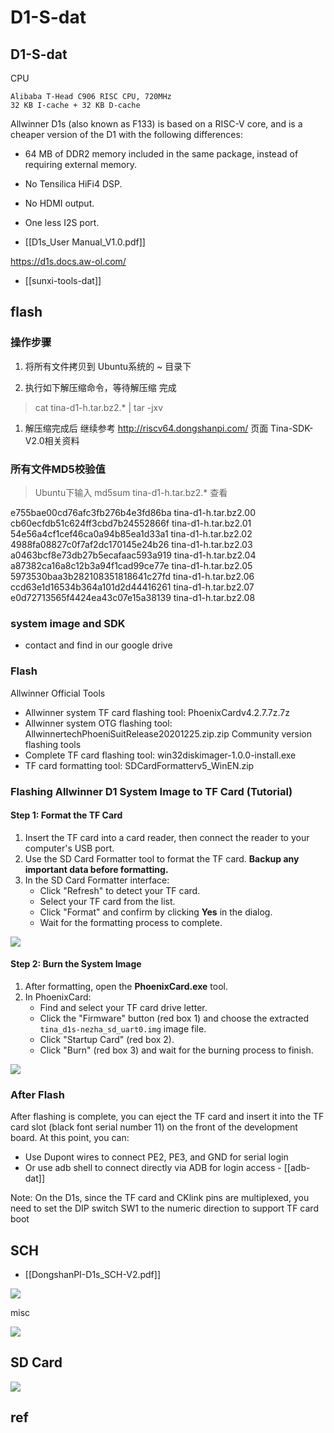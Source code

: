
# D1-S-dat


## D1-S-dat 

CPU 

    Alibaba T-Head C906 RISC CPU, 720MHz
    32 KB I-cache + 32 KB D-cache



Allwinner D1s (also known as F133) is based on a RISC-V core, and is a cheaper version of the D1 with the following differences:

- 64 MB of DDR2 memory included in the same package, instead of requiring external memory.
- No Tensilica HiFi4 DSP.
- No HDMI output.
- One less I2S port.

- [[D1s_User Manual_V1.0.pdf]]

https://d1s.docs.aw-ol.com/

- [[sunxi-tools-dat]]


## flash 

### 操作步骤

1. 将所有文件拷贝到 Ubuntu系统的 ~ 目录下

2. 执行如下解压缩命令，等待解压缩 完成

>   cat tina-d1-h.tar.bz2.* | tar -jxv
> 
1. 解压缩完成后 继续参考 http://riscv64.dongshanpi.com/ 页面 Tina-SDK-V2.0相关资料

### 所有文件MD5校验值

> Ubuntu下输入 md5sum tina-d1-h.tar.bz2.* 查看

e755bae00cd76afc3fb276b4e3fd86ba  tina-d1-h.tar.bz2.00
cb60ecfdb51c624ff3cbd7b24552866f  tina-d1-h.tar.bz2.01
54e56a4cf1cef46ca0a94b85ea1d33a1  tina-d1-h.tar.bz2.02
4988fa08827c0f7af2dc170145e24b26  tina-d1-h.tar.bz2.03
a0463bcf8e73db27b5ecafaac593a919  tina-d1-h.tar.bz2.04
a87382ca16a8c12b3a94f1cad99ce77e  tina-d1-h.tar.bz2.05
5973530baa3b282108351818641c27fd  tina-d1-h.tar.bz2.06
ccd63e1d16534b364a101d2d44416261  tina-d1-h.tar.bz2.07
e0d72713565f4424ea43c07e15a38139  tina-d1-h.tar.bz2.08


### system image and SDK 

- contact and find in our google drive 

### Flash

Allwinner Official Tools
- Allwinner system TF card flashing tool: PhoenixCardv4.2.7.7z.7z
- Allwinner system OTG flashing tool: AllwinnertechPhoeniSuitRelease20201225.zip.zip
Community version flashing tools
- Complete TF card flashing tool: win32diskimager-1.0.0-install.exe
- TF card formatting tool: SDCardFormatterv5_WinEN.zip

### Flashing Allwinner D1 System Image to TF Card (Tutorial)

#### Step 1: Format the TF Card

1. Insert the TF card into a card reader, then connect the reader to your computer's USB port.
2. Use the SD Card Formatter tool to format the TF card. **Backup any important data before formatting.**
3. In the SD Card Formatter interface:
    - Click "Refresh" to detect your TF card.
    - Select your TF card from the list.
    - Click "Format" and confirm by clicking **Yes** in the dialog.
    - Wait for the formatting process to complete.

![](2025-08-08-12-22-26.png)

#### Step 2: Burn the System Image

1. After formatting, open the **PhoenixCard.exe** tool.
2. In PhoenixCard:
    - Find and select your TF card drive letter.
    - Click the "Firmware" button (red box 1) and choose the extracted `tina_d1s-nezha_sd_uart0.img` image file.
    - Click "Startup Card" (red box 2).
    - Click "Burn" (red box 3) and wait for the burning process to finish.

![](2025-08-08-12-22-36.png)

### After Flash

After flashing is complete, you can eject the TF card and insert it into the TF card slot (black font serial number 11) on the front of the development board. At this point, you can:

- Use Dupont wires to connect PE2, PE3, and GND for serial login
- Or use adb shell to connect directly via ADB for login access - [[adb-dat]]

Note: On the D1s, since the TF card and CKlink pins are multiplexed, you need to set the DIP switch SW1 to the numeric direction to support TF card boot


## SCH 

- [[DongshanPI-D1s_SCH-V2.pdf]]

![](F133-SCH-1.png)

misc 

![](2025-08-07-12-39-31.png)


## SD Card 

![](2025-08-08-14-46-21.png)


## ref 

